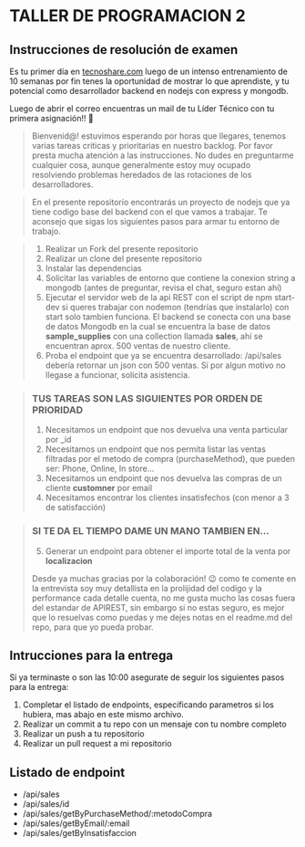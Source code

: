 # TALLER DE PROGRAMACION 2
## Instrucciones de resolución de examen

Es tu primer día en [tecnoshare.com](http://tecnoshare.com) luego de un intenso entrenamiento de 10 semanas por fin tenes la oportunidad de mostrar lo que aprendiste, y tu potencial como desarrollador backend en nodejs con express y mongodb.

Luego de abrir el correo encuentras un mail de tu Líder Técnico con tu primera asignación!! 💪

> Bienvenid@! estuvimos esperando por horas que llegares, tenemos varias tareas criticas y prioritarias en nuestro backlog. Por favor presta mucha atención a las instrucciones. No dudes en preguntarme cualquier cosa, aunque generalmente estoy muy ocupado resolviendo problemas heredados de las rotaciones de los desarrolladores.

> En el presente repositorío encontrarás un proyecto de nodejs que ya tiene codigo base del backend con el que vamos a trabajar. Te aconsejo que sigas los siguientes pasos para armar tu entorno de trabajo. 

> 1. Realizar un Fork del presente repositorio
> 2. Realizar un clone del presente repositorio
> 3. Instalar las dependencias
> 4. Solicitar las variables de entorno que contiene la conexion string a mongodb (antes de preguntar, revisa el chat, seguro estan ahí)
> 5. Ejecutar el servidor web de la api REST con el script de npm start-dev si queres trabajar con nodemon (tendrías que instalarlo) con start solo tambien funciona. 
> El backend se conecta con una base de datos Mongodb en la cual se encuentra la base de datos **sample_supplies** con una collection llamada **sales**, ahí se encuentran aprox. 500 ventas de nuestro cliente.
> 6. Proba el endpoint que ya se encuentra desarrollado: /api/sales debería retornar un json con 500 ventas. Sí por algun motivo no llegase a funcionar, solicita asistencia. 

> ### TUS TAREAS SON LAS SIGUIENTES POR ORDEN DE PRIORIDAD
> 1. Necesitamos un endpoint que nos devuelva una venta particular por _id
> 2. Necesitamos un endpoint que nos permita listar las ventas filtradas por el metodo de compra (purchaseMethod), que pueden ser: Phone, Online, In store... 
> 3. Necesitamos un endpoint que nos devuelva las compras de un cliente **customner** por email
> 4. Necesitamos encontrar los clientes insatisfechos (con menor a 3 de satisfacción)

> ### SI TE DA EL TIEMPO DAME UN MANO TAMBIEN EN...
> 5. Generar un endpoint para obtener el importe total de la venta por **localizacion**
>
> Desde ya muchas gracias por la colaboración! 😉 como te comente en la entrevista soy muy detallista en la prolijidad del codigo y la performance cada detalle cuenta, no me gusta mucho las cosas fuera del estandar de APIREST, sin embargo si no estas seguro, es mejor que lo resuelvas como puedas y me dejes notas en el readme.md del repo, para que yo pueda probar.

## Intrucciones para la entrega
Si ya terminaste o son las 10:00 asegurate de seguir los siguientes pasos para la entrega:

1. Completar el listado de endpoints, especificando parametros si los hubiera, mas abajo en este mismo archivo.
2. Realizar un commit a tu repo con un mensaje con tu nombre completo
2. Realizar un push a tu repositorio
3. Realizar un pull request a mi repositorio


## Listado de endpoint
- /api/sales
- /api/sales/id
- /api/sales/getByPurchaseMethod/:metodoCompra
- /api/sales/getByEmail/:email
- /api/sales/getByInsatisfaccion





